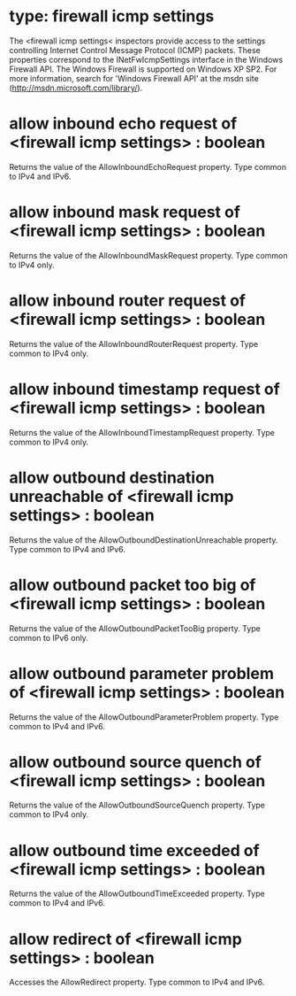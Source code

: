 # type: firewall icmp settings

The &lt;firewall icmp settings&lt; inspectors provide access to the settings controlling Internet Control Message Protocol (ICMP) packets. These properties correspond to the INetFwIcmpSettings interface in the Windows Firewall API. The Windows Firewall is supported on Windows XP SP2. For more information, search for &#39;Windows Firewall API&#39; at the msdn site (http://msdn.microsoft.com/library/).

# allow inbound echo request of &lt;firewall icmp settings&gt; : boolean

Returns the value of the AllowInboundEchoRequest property. Type common to IPv4 and IPv6.

# allow inbound mask request of &lt;firewall icmp settings&gt; : boolean

Returns the value of the AllowInboundMaskRequest property. Type common to IPv4 only.

# allow inbound router request of &lt;firewall icmp settings&gt; : boolean

Returns the value of the AllowInboundRouterRequest property. Type common to IPv4 only.

# allow inbound timestamp request of &lt;firewall icmp settings&gt; : boolean

Returns the value of the AllowInboundTimestampRequest property. Type common to IPv4 only.

# allow outbound destination unreachable of &lt;firewall icmp settings&gt; : boolean

Returns the value of the AllowOutboundDestinationUnreachable property. Type common to IPv4 and IPv6.

# allow outbound packet too big of &lt;firewall icmp settings&gt; : boolean

Returns the value of the AllowOutboundPacketTooBig property. Type common to IPv6 only.

# allow outbound parameter problem of &lt;firewall icmp settings&gt; : boolean

Returns the value of the AllowOutboundParameterProblem property. Type common to IPv4 and IPv6.

# allow outbound source quench of &lt;firewall icmp settings&gt; : boolean

Returns the value of the AllowOutboundSourceQuench property. Type common to IPv4 only.

# allow outbound time exceeded of &lt;firewall icmp settings&gt; : boolean

Returns the value of the AllowOutboundTimeExceeded property. Type common to IPv4 and IPv6.

# allow redirect of &lt;firewall icmp settings&gt; : boolean

Accesses the AllowRedirect property. Type common to IPv4 and IPv6.

